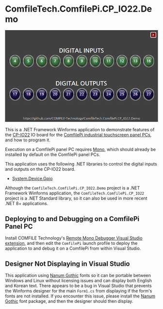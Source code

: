 # ComfileTech.ComfilePi.CP_IO22.Demo

<img src="./images/screenshot.png" />

This is a .NET Framework Winforms application to demonstrate features of the [CP-IO22](https://comfiletech.com/raspberry-pi-panel-pc/cp-io22-i-o-board-accessory-for-the-cpi-s-series/) IO board for the [ComfilePi industrial touchscreen panel PCs](https://comfiletech.com/linux-panel-pc/), and how to program it.

Execution on a ComfilePi panel PC requires [Mono](https://gitlab.winehq.org/mono/mono), which should already be installed by default on the ComfilePi panel PCs.

This application uses the following .NET libraries to control the digital inputs and outputs on the CP-IO22 board.
* [System.Device.Gpio](https://www.nuget.org/packages/System.Device.Gpio/)

Although the `ComfileTech.ComfilePi.CP_IO22.Demo` project is a .NET Framework Winforms application, the `ComfileTech.ComfilePi.CP_IO22` project is a .NET Standard library, so it can also be used in more recent .NET 8+ applications.

## Deploying to and Debugging on a ComfilePi Panel PC

Install COMFILE Technology's [Remote Mono Debugger Visual Studio extension](http://www.comfilewiki.co.kr/en/doku.php?id=comfilepi:running_.net_winforms_applications_with_mono:remote_mono_debugger:index#ssh_authentication), and then edit the `ComfilePi` launch profile to deploy the application to and debug it on a ComfilePi from within Visual Studio.

## Designer Not Displaying in Visual Studio
This application using [Nanum Gothic](https://fonts.google.com/specimen/Nanum+Gothic) fonts so it can be portable between Windows and Linux without licensing issues and can display both English and Korean text.  There appears to be a bug in Visual Studio that prevents the Winforms designer for the main `Form1.cs` from displaying if the form's fonts are not installed.  If you encounter this issue, please install the [Nanum Gothic](https://fonts.google.com/specimen/Nanum+Gothic) font package, and then the designer should then display.
